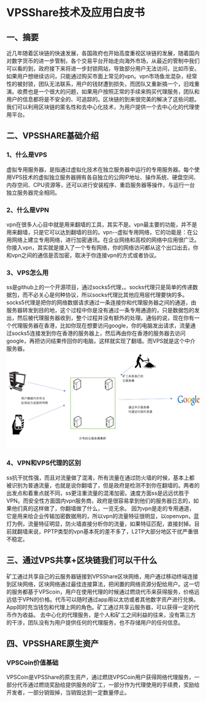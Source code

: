 # **VPSShare技术及应用白皮书**
## **一、摘要**
近几年随着区块链的快速发展，各国政府也开始高度重视区块链的发展，随着国内对数字货币的进一步管制，各个交易平台开始走向海外市场，从最近的管制中我们可以看的到，政府接下来将进一步封锁网站，导致部分用户无法访问，比如币安。如果用户想继续访问，只能通过购买市面上常见的vpn。vpn市场鱼龙混杂，经常性的被封锁，团队无法联系，用户的钱财遭到损失，而团队又重新搞一个，旧戏重演。收费也是一个很大的问题，如果用户按照正常的手续来购买代理服务，团队和用户的信息都将是不安全的、可追踪的。区块链的到来很完美的解决了这些问题。我们可以利用区块链的匿名性和去中心化技术，为用户提供一个去中心化的代理使用平台。
## **二、VPSSHARE基础介绍**
 ### 1、什么是VPS
虚拟专用服务器，是指通过虚拟化技术在独立服务器中运行的专用服务器。每个使用VPS技术的虚拟独立服务器拥有各自独立的公网IP地址、操作系统、硬盘空间、内存空间、CPU资源等，还可以进行安装程序、重启服务器等操作，与运行一台独立服务器完全相同。
### 2、什么是VPN
vpn在很多人心目中就是用来翻墙的工具，其实不是。vpn最主要的功能，并不是用来翻墙，只是它可以达到翻墙的目的。vpn--虚拟专用网络，它的功能是：在公用网络上建立专用网络，进行加密通讯。在企业网络和高校的网络中应用很广泛。你接入vpn，其实就是接入了一个专有网络，你的网络访问都从这个出口出去，你和vpn之间的通信是否加密，取决于你连接vpn的方式或者协议。
### 3、VPS怎么用
ss是github上的一个开源项目，通过socks5代理，。socks代理只是简单的传递数据包，而不必关心是何种协议，所以socks代理比其他应用层代理要快的多。socks5代理是把你的网络数据请求通过一条连接你和代理服务器之间的通道，由服务器转发到目的地，这个过程中你是没有通过一条专用通道的，只是数据包的发出，然后被代理服务器收到，整个过程并没有额外的处理。通俗的说，现在你有一个代理服务器在香港，比如你现在想要访问google，你的电脑发出请求，流量通过socks5连接发到你在香港的服务器上，然后再由你在香港的服务器去访问google，再把访问结果传回你的电脑，这样就实现了翻墙。而VPS就是这个中介服务器。
                   ![此处为图片加载失败](https://github.com/victorymen/VPSShare/raw/master/image/1.png)
### 4、VPN和VPS代理的区别
ss抗干扰性强，而且对流量做了混淆，所有流量在通过防火墙的时候，基本上都被识别为普通流量，也就是说你翻墙了，但是政府是检测不到你在翻墙的。两者的出发点和着重点就不同，ss更注重流量的混淆加密。速度方面ss是远远优胜于VPN。而安全性方面国内vpn服务商，政府是很容易拿到他们的服务器日志的，如果他们真的这样做了，你翻墙做了什么，一览无余。
因为vpn是走的专用通道，它是用来给企业传输加密数据用的，所以vpn的流量特征很明显，以openvpn，蓝灯为例，流量特征明显，防火墙直接分析你的流量，如果特征匹配，直接封掉。目前就翻墙来说，PPTP类型的vpn基本死的差不多了，L2TP大部分地区干扰严重很不稳定。
## **三、通过VPS共享+区块链我们可以干什么**
矿工通过共享自己的云服务器链接到VPSShare区块网络，用户通过移动终端连接到区块网络，区块网络通过最佳连接算法，把闲置的网络资源分配给用户。这一切的服务都基于VPScoin，用户在使用代理的时候通过燃烧代币来获得服务，价格远远低于VPN的价格。代币可以随时通过app用以太坊或者其他数字资产进行兑换。App同时充当钱包和代理上网的角色。矿工通过共享云服务器，可以获得一定的代币作为收益。
去中心化的代理服务，是个人和矿工之间利益的往来，没有第三方的干涉，团队没有为用户提供任何的代理服务，也不存储用户的任何信息。
## **四、VPSSHARE原生资产**
### VPSCoin价值基础
VPSCoin是VPSShare的原生资产，通过燃烧VPSCoin用户获得网络代理服务，一部分代币通过燃烧奖励给提供服务的矿工，一部分作为代理使用的手续费，奖励给开发者，一部分销毁掉，当销毁达到一定数量停止。
